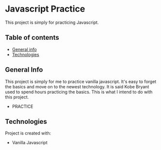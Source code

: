 # Javascript Practice
This project is simply for practicing Javascript.

## Table of contents
* [General info](#general-info)
* [Technologies](#technologies)

## General Info
This project is simply for me to practice vanilla javascript. It's easy to forget the basics and move on to the newest technology. It is said Kobe Bryant used to spend hours practicing the basics. This is what I intend to do with this project. 
* PRACTICE

## Technologies
Project is created with:
* Vanilla Javascript